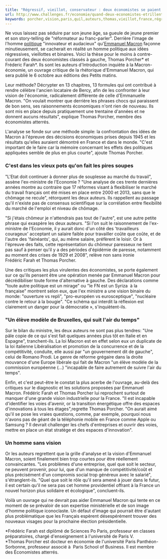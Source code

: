 ```yaml
---
title: "Régressif, vieillot, conservateur : deux économistes se paient Macron"
url: http://www.challenges.fr/economie/quand-deux-economistes-etrillent-la-vision-et-le-bilan-economique-de-macron_424743
keywords: porcher,vision,paris,quil,auteurs,thomas,vieillot,france,régressif,économistes,politique,conservateur,paient,macron
---
```

Ne vous laissez pas séduire par son jeune âge, sa gueule de jeune premier et son story-telling de \"réformateur au franc-parler\". Derrière l\'image de l\'homme [politique](https://www.challenges.fr/politique/) \"innovateur et audacieux\" qu\'[Emmanuel Macron](https://www.challenges.fr/tag_personnalite/emmanuel-macron_2144/) façonne minutieusement, se cacherait en réalité un homme politique aux idées régressives, vieillottes et binaires. Voici la thèse pour le moins à contre-courant des deux économistes classés à gauche, Thomas Porcher\* et Fréderic Farah\*. Ils sont les auteurs d\'Introduction inquiète à la Macron-économie, un ouvrage critique de la rhétorique d\'Emmanuel Macron, qui sera publié le 6 octobre aux éditions des Petits matins.  

Leur méthode? Décrypter en 13 chapitres, 13 formules qui ont contribué à rendre célèbre l'ancien locataire de Bercy, afin de les confronter à leur vision de l'économie, radicalement différente de celle d\'Emmanuelle Macron. \"On voulait montrer que derrière les phrases chocs qui paraissent de bon sens, ses raisonnements économiques n'ont rien de nouveau. Ils sont mis en place depuis pratiquement une trentaine d'années et ne donnent aucuns résultats\", explique Thomas Porcher, membre des économistes atterrés.

L'analyse se fonde sur une méthode simple: la confrontation des idées de Macron à l'épreuve des décisions économiques prises depuis 1945 et les résultats qu'elles auraient démontré en France et dans le monde. \"C\'est important de le faire car la mémoire concernant les effets des politiques appliquées semble de plus en plus courte\", ajoute Thomas Porcher. 

### C\'est dans les vieux pots qu\'on fait les pires soupes

\"L'Etat doit continuer à donner plus de souplesse au marché du travail\", assène l'ex-ministre de l'Economie ? \"Une analyse de ces trente dernières années montre au contraire que 17 réformes visant à flexibiliser le marché du travail français ont été mises en place entre 2000 et 2013, sans que le chômage ne recule\", rétorquent les deux auteurs. Ils rappellent au passage qu'il n'existe pas de consensus scientifique sur la corrélation entre flexibilité du marché de l'emploi et niveau de chômage.

\"Si j'étais chômeur je n'attendrais pas tout de l'autre\", est une autre petite phrase qui exaspère les deux auteurs. \"Si l'on suit le raisonnement de l'ex-ministre de l'Economie, il y aurait donc d'un côté des 'travailleurs courageux' acceptant un salaire faible pour travailler coûte que coûte, et de l'autre des 'fainéants', qui, au même salaire, préfèrent le loisir. Or à l'épreuve des faits, cette représentation du chômeur paresseux ne tient pas sauf à penser qu'il y a des périodes d'épidémie de paresse, notamment au moment des crises de 1929 et 2008\", relève non sans ironie Frédéric Farah et Thomas Porcher.

Une des critiques les plus virulentes des économistes, se porte également sur ce qu'ils pensent être une opération menée par Emmanuel Macron pour décrédibiliser toute forme d\'alternative à gauche. Des déclarations comme \"toute autre politique est un mirage\" ou \"le FN est un Syriza  à la française\" montrent selon eux, que l'ex ministre a une vision binaire du monde: \"ouverture vs repli\", \"pro-européen vs eurosceptique\", \"nucléaire contre le retour à la bougie\". \"Ce schéma qui interdit la réflexion est clairement un danger pour la démocratie », s'inquiètent-ils.

### \"Un élève modèle de Bruxelles, qui suit l\'air du temps\"

Sur le bilan du ministre, les deux auteurs ne sont pas plus tendres: \"Une pâle copie de ce qui s'est fait quelques années plus tôt en Italie et en Espagne\", tranchent-ils. La loi Macron est en effet selon eux un duplicate de la loi italienne Libéralisation et promotion de la concurrence et de la compétitivité, conduite, elle aussi par \"un gouvernement dit de gauche\", celui de Romano Prodi. Le genre de réforme grégaire dans la droite mouvance d\'une Europe libérale qui fait de Macron \"un élève modèle de la commission européenne (\...) \"incapable de faire autrement de suivre l\'air du temps\".

Enfin, et c\'est peut-être le constat la plus acerbe de l\'ouvrage, au-delà des critiques sur le diagnostic et les solutions proposées par Emmanuel Macron. Frédéric Farah et Thomas Porcher lui reprochent surtout de manquer d\'une grande vision industrielle pour la France. \"Il est incapable d'identifier les voies d'avenir, or la transition énergétique offre des espaces d\'innovations à tous les étages\",regrette Thomas Porcher. \"On aurait aimé qu'il se pose les vraies questions, comme, par exemple, pourquoi nous n'avons pas de géant de la téléphonie mobile en France comme Apple ou Samsung ? Il devrait challenger les chefs d'entreprises et ouvrir des voies, mettre en place un état stratège et des espaces d\'innovation\".

### Un homme sans vision

Or les auteurs regrettent que la grille d\'analyse et la vision d\'Emmanuel Macron, soient finalement bien trop courtes pour être réellement convaincantes. \"Les problèmes d'une entreprise, quel que soit le secteur, ne peuvent provenir, pour lui, que d'un manque de compétitivité/coût et plus précisément d\'un compromis social trop généreux avec le salarié\", s'étranglent-ils. \"Quel que soit le rôle qu\'il sera amené à jouer dans le futur, il est certain qu\'il ne sera pas cet homme providentiel offrant à la France un nouvel horizon plus solidaire et écologique\", concluent-ils. 

Voilà un ouvrage qui ne devrait pas aider Emmanuel Macron qui tente en ce moment de se prévaloir de son expertise ministérielle et de son image d\'homme politique iconoclaste. Un défaut d\'image qui pourrait être d\'autant plus problématique que les Français espèrent désespérément trouver des nouveaux visages pour la prochaine élection présidentielle. 

\*Frédéric Farah est diplômé de Sciences Po Paris, professeur en classes préparatoires, chargé d'enseignement à l'université de Paris V. \
\*Thomas Porcher est docteur en économie de l'université Paris Panthéon-Sorbonne, professeur associé à  Paris School of Business. Il est membre des Économistes atterrés. 
